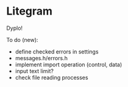# Litegram
Dyplo!

To do (new):
- define checked errors in settings
- messages.h/errors.h
- implement import operation (control, data)
- input text limit?
- check file reading processes
